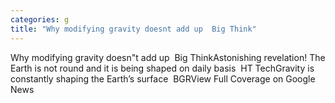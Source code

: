 ```yaml
---
categories: g
title: "Why modifying gravity doesnt add up  Big Think"
---
```

Why modifying gravity doesn"t add up&nbsp;&nbsp;Big ThinkAstonishing revelation! The Earth is not round and it is being shaped on daily basis&nbsp;&nbsp;HT TechGravity is constantly shaping the Earth’s surface&nbsp;&nbsp;BGRView Full Coverage on Google News